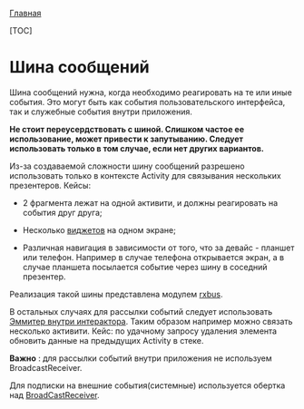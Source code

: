 [Главная](../main.md)

[TOC]

# Шина сообщений

Шина сообщений нужна, когда необходимо реагировать на те или иные события.
Это могут быть как события пользовательского интерфейса, так и служебные
события внутри приложения.

**Не стоит переусердствовать с шиной. Слишком частое ее использование,
может привести к запутыванию. Следует использовать только в том случае,
если нет других вариантов.**

Из-за создаваемой сложности шину сообщений разрешено использовать только
в контексте Activity для связывания нескольких презентеров. Кейсы:

  - 2 фрагмента лежат на одной активити, и должны реагировать на события друг друга;

  - Несколько [виджетов][widget] на одном экране;

  - Различная навигация в зависимости от того, что за девайс - планшет или телефон.
    Например в случае телефона открывается экран, а в случае планшета
    посылается событие через шину в соседний презентер.

Реализация такой шины представлена модулем [rxbus](../../rxbus/README.md).

В остальных случаях для рассылки событий следует использовать [Эммитер внутри интерактора][interactor].
Таким образом например можно связать несколько активити.
Кейс: по удачному запросу удаления элемента обновить данные на предыдущих
Activity в стеке.

**Важно** : для рассылки событий внутри приложения не используем BroadcastReceiver.

Для подписки на внешние события(системные) используется обертка над [BroadCastReceiver](../../broadcast-extension/README.md).

[widget]: ../../mvp-widget/README.md
[interactor]: ../interactor/events_by_interactor.md